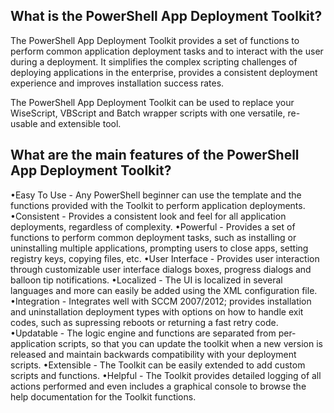## What is the PowerShell App Deployment Toolkit?

The PowerShell App Deployment Toolkit provides a set of functions to perform common application deployment tasks and to interact with the user during a deployment. It simplifies the complex scripting challenges of deploying applications in the enterprise, provides a consistent deployment experience and improves installation success rates.

The PowerShell App Deployment Toolkit can be used to replace your WiseScript, VBScript and Batch wrapper scripts with one versatile, re-usable and extensible tool.

## What are the main features of the PowerShell App Deployment Toolkit?

•Easy To Use - Any PowerShell beginner can use the template and the functions provided with the Toolkit to perform application deployments.
•Consistent - Provides a consistent look and feel for all application deployments, regardless of complexity.
•Powerful - Provides a set of functions to perform common deployment tasks, such as installing or uninstalling multiple applications, prompting users to close apps, setting registry keys, copying files, etc.
•User Interface - Provides user interaction through customizable user interface dialogs boxes, progress dialogs and balloon tip notifications.
•Localized - The UI is localized in several languages and more can easily be added using the XML configuration file.
•Integration - Integrates well with SCCM 2007/2012; provides installation and uninstallation deployment types with options on how to handle exit codes, such as supressing reboots or returning a fast retry code.
•Updatable - The logic engine and functions are separated from per-application scripts, so that you can update the toolkit when a new version is released and maintain backwards compatibility with your deployment scripts.
•Extensible - The Toolkit can be easily extended to add custom scripts and functions.
•Helpful - The Toolkit provides detailed logging of all actions performed and even includes a graphical console to browse the help documentation for the Toolkit functions.
